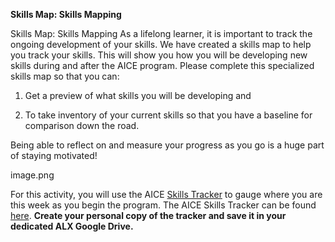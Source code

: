 **Skills Map: Skills Mapping**

Skills Map: Skills Mapping
As a lifelong learner, it is important to track the ongoing development of your skills. We have created a skills map to help you track your skills. This will show you how you will be developing new skills during and after the AICE program. Please complete this specialized skills map so that you can:

1) Get a preview of what skills you will be developing and

2) To take inventory of your current skills so that you have a baseline for comparison down the road.

Being able to reflect on and measure your progress as you go is a huge part of staying motivated!

image.png

For this activity, you will use the AICE [Skills Tracker](https://docs.google.com/spreadsheets/d/1_N42QcmTeCikG3NiCePnsQFLTE8p8FU-lyAZ18Hnpog/copy) to gauge where you are this week as you begin the program. The AICE Skills Tracker can be found [here](https://docs.google.com/spreadsheets/d/1_N42QcmTeCikG3NiCePnsQFLTE8p8FU-lyAZ18Hnpog/copy). **Create your personal copy of the tracker and save it in your dedicated ALX Google Drive.**

